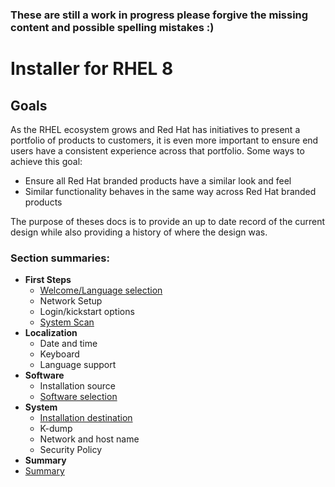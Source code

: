 ### These are still a work in progress please forgive the missing content and possible spelling mistakes :)

# Installer for RHEL 8
## Goals
As the RHEL ecosystem grows and Red Hat has initiatives to present a portfolio of products to customers, it is even more important to ensure end users have a consistent experience across that portfolio.
Some ways to achieve this goal:
- Ensure all Red Hat branded products have a similar look and feel
- Similar functionality behaves in the same way across Red Hat branded products

The purpose of theses docs is to provide an up to date record of the current design while also providing a history of where the design was.

### Section summaries:

- **First Steps**
  - [Welcome/Language selection](Introduction.md)
  - Network Setup
  - Login/kickstart options
  - [System Scan](system-scan.md)
- **Localization**
  - Date and time
  - Keyboard
  - Language support
- **Software**
  - Installation source
  - [Software selection](software-selection.md)
- **System**
  - [Installation destination](installation-destination.md)
  - K-dump
  - Network and host name
  - Security Policy
- **Summary**
 - [Summary](summary.md)
